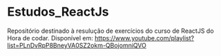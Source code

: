 # Estudos_ReactJs
Repositório destinado à resulução de exercícios do curso de ReactJS do Hora de codar.
Disponível em: https://www.youtube.com/playlist?list=PLnDvRpP8BneyVA0SZ2okm-QBojomniQVO
